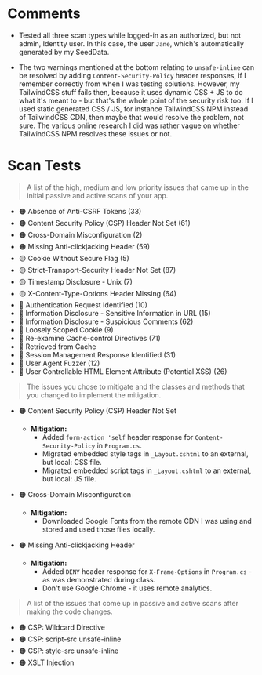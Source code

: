 # Comments

* Tested all three scan types while logged-in as an authorized, but not admin, Identity user. In this case, the user `Jane`, which's automatically generated by my SeedData.

* The two warnings mentioned at the bottom relating to `unsafe-inline` can be resolved by adding `Content-Security-Policy` header responses, if I remember correctly from when I was testing solutions. However, my TailwindCSS stuff fails then, because it uses dynamic CSS + JS to do what it's meant to - but that's the whole point of the security risk too. If I used static generated CSS / JS, for instance TailwindCSS NPM instead of TailwindCSS CDN, then maybe that would resolve the problem, not sure. The various online research I did was rather vague on whether TailwindCSS NPM resolves these issues or not.

# Scan Tests

> A list of the high, medium and low priority issues that came up in the initial passive and active scans of your app.

* 🟠 Absence of Anti-CSRF Tokens (33)
* 🟠 Content Security Policy (CSP) Header Not Set (61)
* 🟠 Cross-Domain Misconfiguration (2)
* 🟠 Missing Anti-clickjacking Header (59)
* 🟡 Cookie Without Secure Flag (5)
* 🟡 Strict-Transport-Security Header Not Set (87)
* 🟡 Timestamp Disclosure - Unix (7)
* 🟡 X-Content-Type-Options Header Missing (64)
* 🔵 Authentication Request Identified (10)
* 🔵 Information Disclosure - Sensitive Information in URL (15)
* 🔵 Information Disclosure - Suspicious Comments (62)
* 🔵 Loosely Scoped Cookie (9)
* 🔵 Re-examine Cache-control Directives (71)
* 🔵 Retrieved from Cache
* 🔵 Session Management Response Identified (31)
* 🔵 User Agent Fuzzer (12)
* 🔵 User Controllable HTML Element Attribute (Potential XSS) (26)

> The issues you chose to mitigate and the classes and methods that you changed to implement the mitigation.

- 🟠 Content Security Policy (CSP) Header Not Set
  - **Mitigation:**
	  - Added `form-action 'self` header response for `Content-Security-Policy` in `Program.cs`.
	  - Migrated embedded style tags in `_Layout.cshtml` to an external, but local: CSS file.
	  - Migrated embedded script tags in `_Layout.cshtml` to an external, but local: JS file.

- 🟠 Cross-Domain Misconfiguration
  - **Mitigation:**
    - Downloaded Google Fonts from the remote CDN I was using and stored and used those files locally.

- 🟠 Missing Anti-clickjacking Header
  - **Mitigation:**
	  - Added `DENY` header response for `X-Frame-Options` in `Program.cs` - as was demonstrated during class.
	  - Don't use Google Chrome - it uses remote analytics.

> A list of the issues that come up in passive and active scans after making the code changes.

- 🟠 CSP: Wildcard Directive
- 🟠 CSP: script-src unsafe-inline
- 🟠 CSP: style-src unsafe-inline
- 🟠 XSLT Injection